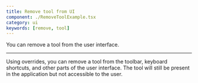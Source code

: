 ```yaml
---
title: Remove tool from UI
component: ./RemoveToolExample.tsx
category: ui
keywords: [remove, tool]
---
```


You can remove a tool from the user interface.

---

Using overrides, you can remove a tool from the toolbar, keyboard shortcuts, and other parts of the user interface. The tool will still be present in the application but not accessible to the user.

